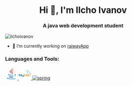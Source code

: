 <h1 align="center">Hi 👋, I'm Ilcho Ivanov</h1>
<h3 align="center">A java web development student</h3>

<p align="left"> <img src="https://komarev.com/ghpvc/?username=ilchoivanov&label=Profile%20views&color=0e75b6&style=flat" alt="ilchoivanov" /> </p>

- 🔭 I’m currently working on [raiwayApp](https://github.com/IlchoIvanov/railwayApp.git)


<p align="left">
</p>

<h3 align="left">Languages and Tools:</h3>
<p align="left"> <a href="https://www.java.com" target="_blank" rel="noreferrer"> <img src="https://raw.githubusercontent.com/devicons/devicon/master/icons/java/java-original.svg" alt="java" width="40" height="40"/> </a> <a href="https://www.mysql.com/" target="_blank" rel="noreferrer"> <img src="https://raw.githubusercontent.com/devicons/devicon/master/icons/mysql/mysql-original-wordmark.svg" alt="mysql" width="40" height="40"/> </a> <a href="https://spring.io/" target="_blank" rel="noreferrer"> <img src="https://www.vectorlogo.zone/logos/springio/springio-icon.svg" alt="spring" width="40" height="40"/> </a> </p>

